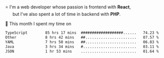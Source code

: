 ⭐ I'm a web developer whose passion is frontend with <b>React</b>,<br/>
&nbsp; &nbsp; &nbsp; but I've also spent a lot of time in backend with <b>PHP</b>.

📅 This month I spent my time on

<!--START_SECTION:waka-->

```txt
TypeScript        85 hrs 17 mins  ###################......   74.23 %
Other             8 hrs 42 mins   ##.......................   07.57 %
YAML              7 hrs 50 mins   ##.......................   06.83 %
Java              3 hrs 34 mins   #........................   03.11 %
JSON              1 hr 53 mins    .........................   01.64 %
```

<!--END_SECTION:waka-->
